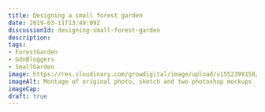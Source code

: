 ```yaml
---
title: Designing a small forest garden
date: 2019-03-11T13:49:09Z
discussionId: designing-small-forest-garden
description: 
tags: 
- ForestGarden
- GdnBloggers
- SmallGarden
image: https://res.cloudinary.com/growdigital/image/upload/v1552399158/diana-montage2.jpg
imageAlt: Montage of original photo, sketch and two photoshop mockups
imageCap: 
draft: true
---
```


